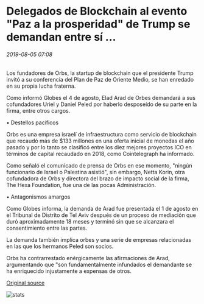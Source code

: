 # Delegados de Blockchain al evento "Paz a la prosperidad" de Trump se demandan entre sí ...

###### 2019-08-05 07:08

Los fundadores de Orbs, la startup de blockchain que el presidente Trump invitó a su conferencia del Plan de Paz de Oriente Medio, se han enredado en su propia lucha fraterna.

Como informó Globes el 4 de agosto, Elad Arad de Orbes demandará a sus cofundadores Uriel y Daniel Peled por haberlo desposeído de su parte en la firma, entre otros cargos.

• Destellos pacíficos

Orbs es una empresa israelí de infraestructura como servicio de blockchain que recaudó más de $133 millones en una oferta inicial de monedas el año pasado y por lo tanto se clasificó entre los diez mejores proyectos ICO en términos de capital recaudado en 2018, como Cointelegraph ha informado.

Como señaló el comunicado de prensa de Orbs en ese momento, "ningún funcionario de Israel o Palestina asistió", sin embargo, Netta Korin, otra cofundadora de Orbs y directora del brazo de impacto social de la firma, The Hexa Foundation, fue una de las pocas Administración.

• Antagonismos amargos

Como Globes informa, la demanda de Arad fue presentada el 1 de agosto en el Tribunal de Distrito de Tel Aviv después de un proceso de mediación que duró aproximadamente 18 meses y terminó sin que se alcanzara el consentimiento entre las partes.

La demanda también implica orbes y una serie de empresas relacionadas en las que los hermanos Peled son socios.

Orbs ha contrarrestado enérgicamente las afirmaciones de Arad, argumentando que "son fundamentalmente infundados el demandante se ha enriquecido injustamente a expensas de otros.

[Original source](https://cointelegraph.com/news/blockchain-delegates-to-trumps-peace-to-prosperity-event-sue-each-other)

![stats](https://c.statcounter.com/11760860/0/a89fa40b/1/ "stats")